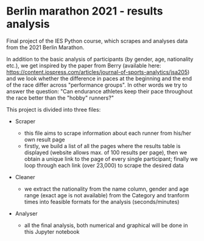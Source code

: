 # Berlin marathon 2021 - results analysis
Final project of the IES Python course, which scrapes and analyses data from the 2021 Berlin Marathon.

In addition to the basic analysis of participants (by gender, age, nationality etc.), we get inspired by the paper from Berry (available here: https://content.iospress.com/articles/journal-of-sports-analytics/jsa205) and we look whether the difference in paces at the beginning and the end of the race differ across "performance groups". In other words we try to answer the question: "Can endurance athletes keep their pace throughout the race better than the "hobby" runners?"

This project is divided into three files:

* Scraper
  - this file aims to scrape information about each runner from his/her own result page
  - firstly, we build a list of all the pages where the results table is displayed (website allows max. of 100 results per page), then we obtain a unique link to the page of every single participant; finally we loop through each link (over 23,000) to scrape the desired data

* Cleaner
  - we extract the nationality from the name column, gender and age range (exact age is not available) from the Category and tranform times into feasible formats for the analysis (seconds/minutes)

* Analyser
  - all the final analysis, both numerical and graphical will be done in this Jupyter notebook 
